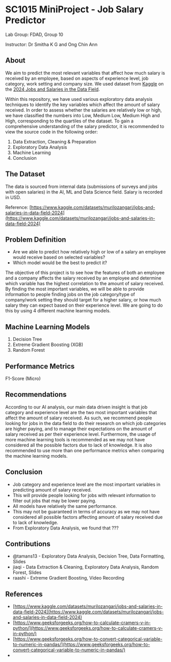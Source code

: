 # SC1015 MiniProject - Job Salary Predictor
Lab Group: FDAD, Group 10

Instructor: Dr Smitha K G and Ong Chin Ann

## About
We aim to predict the most relevant variables that affect how much salary is received by an employee, based on aspects of experience level, job category, work setting and company size. We used dataset from [Kaggle](https://www.kaggle.com/) on the [2024 Jobs and Salaries in the Data Field](https://www.kaggle.com/datasets/murilozangari/jobs-and-salaries-in-data-field-2024).

Within this repository, we have used various exploratory data analysis techniques to identify the key variables which affect the amount of salary received. In order to assess whether the salaries are relatively low or high, we have classified the numbers into Low, Medium Low, Medium High and High, corresponding to the quartiles of the dataset. To gain a comprehensive understanding of the salary predictor, it is recommended to view the source code in the following order:

  1. Data Extraction, Cleaning & Preparation
  2. Exploratory Data Analysis
  3. Machine Learning
  4. Conclusion

## The Dataset
The data is sourced from internal data (submissions of surveys and jobs with open salaries) in the AI, ML and Data Science field. Salary is recorded in USD.

Reference: [https://www.kaggle.com/datasets/murilozangari/jobs-and-salaries-in-data-field-2024](https://www.kaggle.com/datasets/murilozangari/jobs-and-salaries-in-data-field-2024)

## Problem Definition
* Are we able to predict how relatively high or low of a salary an employee would receive based on selected variables?
* Which model would be the best to predict it?

The objective of this project is to see how the features of both an employee and a company affects the salary received by an employee and determine which variable has the highest correlation to the amount of salary received. By finding the most important variables, we will be able to provide information to people finding jobs on the job category/type of company/work setting they should target for a higher salary, or how much salary they can expect based on their experience level. We are going to do this by using 4 different machine learning models.

## Machine Learning Models
  1. Decision Tree
  2. Extreme Gradient Boosting (XGB)
  3. Random Forest

## Performance Metrics
F1-Score (Micro)

## Recommendations
According to our AI analysis, our main data driven insight is that job category and experience level are the two most important variables that affect the amount of salary received. As such, we recommend people looking for jobs in the data field to do their research on which job categories are higher paying, and to manage their expectations on the amount of salary received as per their experience level. Furthermore, the usage of more machine learning tools is recommended as we may not have considered all the possible factors due to lack of knowledge. It is also recommended to use more than one performance metrics when comparing the machine learning models.

## Conclusion
* Job category and experience level are the most important variables in predicting amount of salary received.
* This will provide people looking for jobs with relevant information to filter out jobs that may be lower paying.
* All models have relatively the same performance.
* This may not be guaranteed in terms of accuracy as we may not have considered all possible factors affecting amount of salary received due to lack of knowledge.
* From Exploratory Data Analysis, we found that ???

## Contributions
* @tamans13 - Exploratory Data Analysis, Decision Tree, Data Formatting, Slides
* jiaqi - Data Extraction & Cleaning, Exploratory Data Analysis, Random Forest, Slides
* raashi - Extreme Gradient Boosting, Video Recording

## References
* [https://www.kaggle.com/datasets/murilozangari/jobs-and-salaries-in-data-field-2024](https://www.kaggle.com/datasets/murilozangari/jobs-and-salaries-in-data-field-2024)
* [https://www.geeksforgeeks.org/how-to-calculate-cramers-v-in-python/](https://www.geeksforgeeks.org/how-to-calculate-cramers-v-in-python/)
* [https://www.geeksforgeeks.org/how-to-convert-categorical-variable-to-numeric-in-pandas/](https://www.geeksforgeeks.org/how-to-convert-categorical-variable-to-numeric-in-pandas/)
* 
